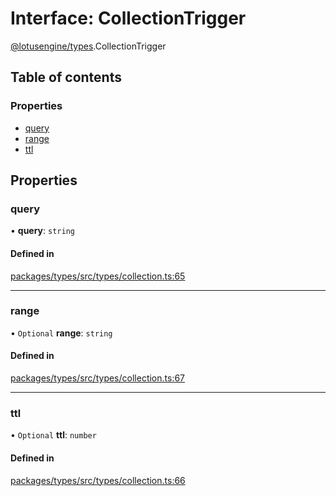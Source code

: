 # Interface: CollectionTrigger

[@lotusengine/types](../wiki/@lotusengine.types).CollectionTrigger

## Table of contents

### Properties

- [query](../wiki/@lotusengine.types.CollectionTrigger#query)
- [range](../wiki/@lotusengine.types.CollectionTrigger#range)
- [ttl](../wiki/@lotusengine.types.CollectionTrigger#ttl)

## Properties

### query

• **query**: `string`

#### Defined in

[packages/types/src/types/collection.ts:65](https://github.com/lotusengine/sdk/blob/f1f5297/packages/types/src/types/collection.ts#L65)

___

### range

• `Optional` **range**: `string`

#### Defined in

[packages/types/src/types/collection.ts:67](https://github.com/lotusengine/sdk/blob/f1f5297/packages/types/src/types/collection.ts#L67)

___

### ttl

• `Optional` **ttl**: `number`

#### Defined in

[packages/types/src/types/collection.ts:66](https://github.com/lotusengine/sdk/blob/f1f5297/packages/types/src/types/collection.ts#L66)
